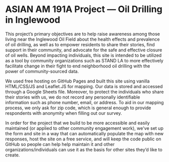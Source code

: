 # ASIAN AM 191A Project — Oil Drilling in Inglewood

This project’s primary objectives are to help raise awareness among those living near the Inglewood Oil Field about the health effects and prevalence of oil drilling, as well as to empower residents to share their stories, find support in their community, and advocate for the safe and effective closure of oil wells. Beyond impacting individuals, this site is intended to be utilized as a tool by community organizations such as STAND LA to more effectively facilitate change in their fight to end neighborhood oil drilling with the power of community-sourced data.

We used free hosting on GitHub Pages and built this site using vanilla HTML/CSS/JS and Leaflet.JS for mapping. Our data is stored and accessed through a Google Sheets file. Moreover, to protect the individuals who share their stories with us, we do not record any personally identifiable information such as phone number, email, or address. To aid in our mapping process, we only ask for zip code, which is general enough to provide respondents with anonymity when filling out our survey. 

In order for the project that we build to be more accessible and easily maintained (or applied to other community engagement work), we've set up the form and site in a way that can automatically populate the map with new responses, host the site on a free service, and will keep the code public on GitHub so people can help help maintain it and other organizations/individuals can use it as the basis for other sites they’d like to create. 

